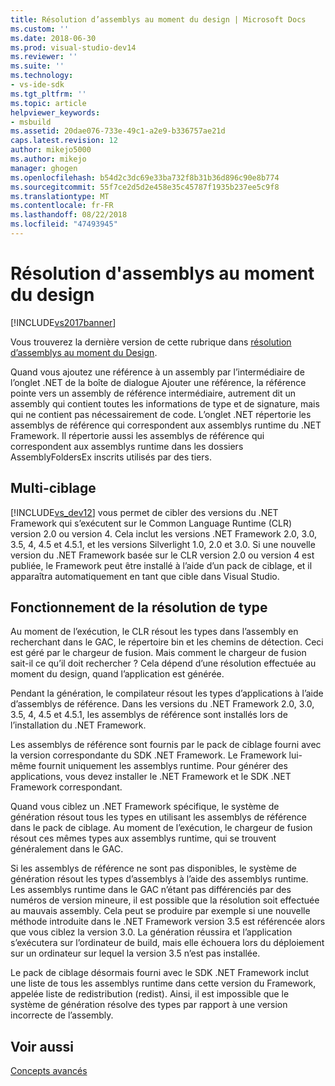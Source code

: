```yaml
---
title: Résolution d’assemblys au moment du design | Microsoft Docs
ms.custom: ''
ms.date: 2018-06-30
ms.prod: visual-studio-dev14
ms.reviewer: ''
ms.suite: ''
ms.technology:
- vs-ide-sdk
ms.tgt_pltfrm: ''
ms.topic: article
helpviewer_keywords:
- msbuild
ms.assetid: 20dae076-733e-49c1-a2e9-b336757ae21d
caps.latest.revision: 12
author: mikejo5000
ms.author: mikejo
manager: ghogen
ms.openlocfilehash: b54d2c3dc69e33ba732f8b31b36d896c90e8b774
ms.sourcegitcommit: 55f7ce2d5d2e458e35c45787f1935b237ee5c9f8
ms.translationtype: MT
ms.contentlocale: fr-FR
ms.lasthandoff: 08/22/2018
ms.locfileid: "47493945"
---
```

# <a name="resolving-assemblies-at-design-time"></a>Résolution d'assemblys au moment du design
[!INCLUDE[vs2017banner](../includes/vs2017banner.md)]

Vous trouverez la dernière version de cette rubrique dans [résolution d’assemblys au moment du Design](https://docs.microsoft.com/visualstudio/msbuild/resolving-assemblies-at-design-time).  
  
  
Quand vous ajoutez une référence à un assembly par l’intermédiaire de l’onglet .NET de la boîte de dialogue Ajouter une référence, la référence pointe vers un assembly de référence intermédiaire, autrement dit un assembly qui contient toutes les informations de type et de signature, mais qui ne contient pas nécessairement de code. L’onglet .NET répertorie les assemblys de référence qui correspondent aux assemblys runtime du .NET Framework. Il répertorie aussi les assemblys de référence qui correspondent aux assemblys runtime dans les dossiers AssemblyFoldersEx inscrits utilisés par des tiers.  
  
## <a name="multi-targeting"></a>Multi-ciblage  
 [!INCLUDE[vs_dev12](../includes/vs-dev12-md.md)] vous permet de cibler des versions du .NET Framework qui s’exécutent sur le Common Language Runtime (CLR) version 2.0 ou version 4. Cela inclut les versions .NET Framework 2.0, 3.0, 3.5, 4, 4.5 et 4.5.1, et les versions Silverlight 1.0, 2.0 et 3.0. Si une nouvelle version du .NET Framework basée sur le CLR version 2.0 ou version 4 est publiée, le Framework peut être installé à l’aide d’un pack de ciblage, et il apparaîtra automatiquement en tant que cible dans Visual Studio.  
  
## <a name="how-type-resolution-works"></a>Fonctionnement de la résolution de type  
 Au moment de l’exécution, le CLR résout les types dans l’assembly en recherchant dans le GAC, le répertoire bin et les chemins de détection. Ceci est géré par le chargeur de fusion. Mais comment le chargeur de fusion sait-il ce qu’il doit rechercher ? Cela dépend d’une résolution effectuée au moment du design, quand l’application est générée.  
  
 Pendant la génération, le compilateur résout les types d’applications à l’aide d’assemblys de référence. Dans les versions du .NET Framework 2.0, 3.0, 3.5, 4, 4.5 et 4.5.1, les assemblys de référence sont installés lors de l’installation du .NET Framework.  
  
 Les assemblys de référence sont fournis par le pack de ciblage fourni avec la version correspondante du SDK .NET Framework. Le Framework lui-même fournit uniquement les assemblys runtime. Pour générer des applications, vous devez installer le .NET Framework et le SDK .NET Framework correspondant.  
  
 Quand vous ciblez un .NET Framework spécifique, le système de génération résout tous les types en utilisant les assemblys de référence dans le pack de ciblage. Au moment de l’exécution, le chargeur de fusion résout ces mêmes types aux assemblys runtime, qui se trouvent généralement dans le GAC.  
  
 Si les assemblys de référence ne sont pas disponibles, le système de génération résout les types d’assemblys à l’aide des assemblys runtime. Les assemblys runtime dans le GAC n’étant pas différenciés par des numéros de version mineure, il est possible que la résolution soit effectuée au mauvais assembly. Cela peut se produire par exemple si une nouvelle méthode introduite dans le .NET Framework version 3.5 est référencée alors que vous ciblez la version 3.0. La génération réussira et l’application s’exécutera sur l’ordinateur de build, mais elle échouera lors du déploiement sur un ordinateur sur lequel la version 3.5 n’est pas installée.  
  
 Le pack de ciblage désormais fourni avec le SDK .NET Framework inclut une liste de tous les assemblys runtime dans cette version du Framework, appelée liste de redistribution (redist). Ainsi, il est impossible que le système de génération résolve des types par rapport à une version incorrecte de l’assembly.  
  
## <a name="see-also"></a>Voir aussi  
 [Concepts avancés](../msbuild/msbuild-advanced-concepts.md)



